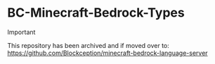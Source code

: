 # BC-Minecraft-Bedrock-Types

> [!IMPORTANT]
> This repository has been archived and if moved over to: https://github.com/Blockception/minecraft-bedrock-language-server